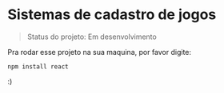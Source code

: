 <h1> Sistemas de cadastro de jogos </h1>

> Status do projeto: Em desenvolvimento

Pra rodar esse projeto na sua maquina, por favor digite:

```
npm install react
```
:)